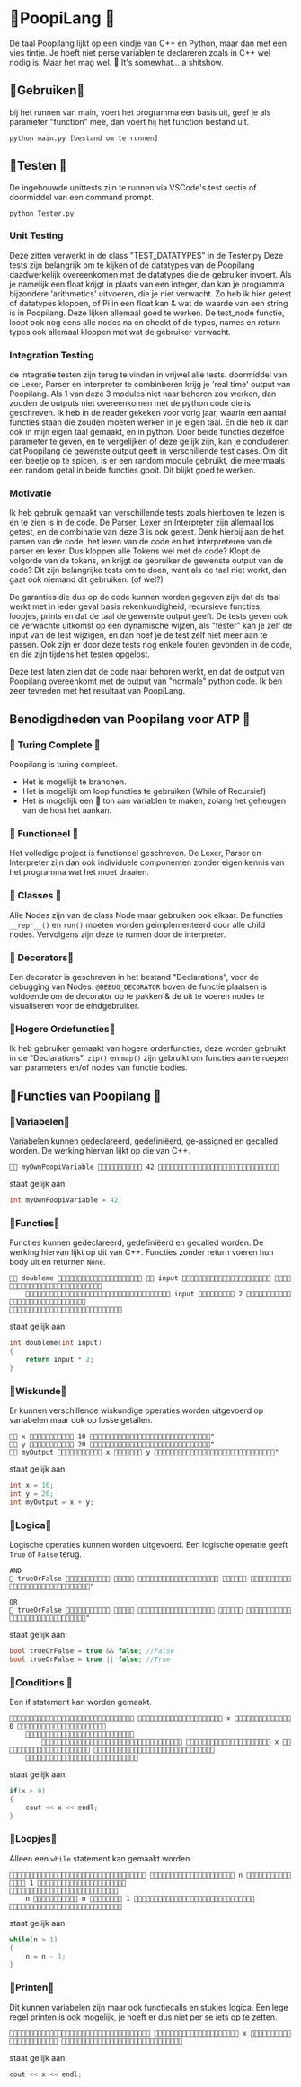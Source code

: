 
# 💩PoopiLang 💩
De taal Poopilang lijkt op een kindje van C++ en Python, maar dan met een vies tintje.
Je hoeft niet perse variablen te declareren zoals in C++ wel nodig is. Maar het mag wel. 💩
It's somewhat... a shitshow.

## 💩Gebruiken💩
bij het runnen van main, voert het programma een basis uit, geef je als parameter "function" mee, dan voert hij het function bestand uit.
 ```
python main.py [bestand om te runnen]
```

## 💩Testen 💩
De ingebouwde unittests zijn te runnen via VSCode's test sectie of doormiddel van een command prompt.
```
python Tester.py
```
### Unit Testing
Deze zitten verwerkt in de class "TEST_DATATYPES" in de Tester.py
Deze tests zijn belangrijk om te kijken of de datatypes van de Poopilang daadwerkelijk overeenkomen met de datatypes die de gebruiker invoert.
Als je namelijk een float krijgt in plaats van een integer, dan kan je programma bijzondere 'arithmetics' uitvoeren, die je niet verwacht.
Zo heb ik hier getest of datatypes kloppen, of Pi in een float kan & wat de waarde van een string is in Poopilang. Deze lijken allemaal goed te werken.
De test_node functie, loopt ook nog eens alle nodes na en checkt of de types, names en return types ook allemaal kloppen met wat de gebruiker verwacht.
### Integration Testing
de integratie testen zijn terug te vinden in vrijwel alle tests.
doormiddel van de Lexer, Parser en Interpreter te combinberen krijg je 'real time' output van Poopilang.
Als 1 van deze 3 modules niet naar behoren zou werken, dan zouden de outputs niet overeenkomen met de python code die is geschreven.
Ik heb in de reader gekeken voor vorig jaar, waarin een aantal functies staan die zouden moeten werken in je eigen taal.
En die heb ik dan ook in mijn eigen taal gemaakt, en in python.
Door beide functies dezelfde parameter te geven, en te vergelijken of deze gelijk zijn, kan je concluderen dat Poopilang de gewenste output geeft in verschillende test cases.
Om dit een beetje op te spicen, is er een random module gebruikt, die meermaals een random getal in beide functies gooit. Dit blijkt goed te werken.
### Motivatie
Ik heb gebruik gemaakt van verschillende tests zoals hierboven te lezen is en te zien is in de code.
De Parser, Lexer en Interpreter zijn allemaal los getest, en de combinatie van deze 3 is ook getest.
Denk hierbij aan de het parsen van de code, het lexen van de code en het interpreteren van de parser en lexer.
Dus kloppen alle Tokens wel met de code? Klopt de volgorde van de tokens, en krijgt de gebruiker de gewenste output van de code?
Dit zijn belangrijke tests om te doen, want als de taal niet werkt, dan gaat ook niemand dit gebruiken. (of wel?)

De garanties die dus op de code kunnen worden gegeven zijn dat de taal werkt met in ieder geval basis rekenkundigheid, recursieve functies, loopjes, prints  en dat de taal de gewenste output geeft.
De tests geven ook de verwachte uitkomst op een dynamische wijzen, als "tester" kan je zelf de input van de test wijzigen, en dan hoef je de test zelf niet meer aan te passen.
Ook zijn er door deze tests nog enkele fouten gevonden in de code, en die zijn tijdens het testen opgelost.

Deze test laten zien dat de code naar behoren werkt, en dat de output van Poopilang overeenkomt met de output van "normale" python code.
Ik ben zeer tevreden met het resultaat van PoopiLang.

## Benodigdheden van Poopilang voor ATP 💩
### 💩 Turing Complete 💩
Poopilang is turing compleet.
* Het is mogelijk te branchen.
* Het is mogelijk om loop functies te gebruiken (While of Recursief)
* Het is mogelijk een 💩 ton aan variablen te maken, zolang het geheugen van de host het aankan.
### 💩 Functioneel 💩
Het volledige project is functioneel geschreven. 
De Lexer, Parser en Interpreter zijn dan ook individuele componenten zonder eigen kennis van het programma wat het moet draaien.
### 💩 Classes 💩 
Alle Nodes zijn van de class Node maar gebruiken ook elkaar. 
De functies `__repr__()` en `run()` moeten worden geimplementeerd door alle child nodes.
Vervolgens zijn deze te runnen door de interpreter.
### 💩 Decorators💩
Een decorator is geschreven in het bestand "Declarations", voor de debugging van Nodes.
`@DEBUG_DECORATOR` boven de functie plaatsen is voldoende om de decorator op te pakken & de uit te voeren nodes te visualiseren voor de eindgebruiker.
### 💩Hogere Ordefuncties💩
Ik heb gebruiker gemaakt van hogere orderfuncties, deze worden gebruikt in de "Declarations".
 `zip()` en `map()` zijn gebruikt om functies aan te roepen van parameters en/of nodes van functie bodies.

## 💩Functies van Poopilang 💩
### 💩Variabelen💩
Variabelen kunnen gedeclareerd, gedefiniëerd, ge-assigned en gecalled worden. De werking hiervan lijkt op die van C++.
```
💩💩 myOwnPoopiVariable 💩💩💩💩💩💩💩💩💩💩💩 42 💩💩💩💩💩💩💩💩💩💩💩💩💩💩💩💩💩💩💩💩💩💩💩💩💩💩💩💩💩💩
```
staat gelijk aan:
``` c++
int myOwnPoopiVariable = 42;
```
### 💩Functies💩
Functies kunnen gedeclareerd, gedefiniëerd en gecalled worden. De werking hiervan lijkt op dit van C++.  Functies zonder return voeren hun body uit en returnen `None`.
```
💩💩 doubleme 💩💩💩💩💩💩💩💩💩💩💩💩💩💩💩💩💩💩💩💩💩 💩💩 input 💩💩💩💩💩💩💩💩💩💩💩💩💩💩💩💩💩💩💩💩💩💩 💩💩💩💩💩💩💩💩💩💩💩💩💩💩💩💩💩💩💩💩💩💩💩💩💩💩💩
    💩💩💩💩💩💩💩💩💩💩💩💩💩💩💩💩💩💩💩💩💩💩💩💩💩💩💩💩💩💩💩💩💩💩💩💩 input 💩💩💩💩💩💩💩💩💩 2 💩💩💩💩💩💩💩💩💩💩💩💩💩💩💩💩💩💩💩💩💩💩💩💩💩💩💩💩💩💩
💩💩💩💩💩💩💩💩💩💩💩💩💩💩💩💩💩💩💩💩💩💩💩💩💩💩💩💩
```
staat gelijk aan:
``` c++
int doubleme(int input) 
{
    return input * 2;
}
```
### 💩Wiskunde💩
Er kunnen verschillende wiskundige operaties worden uitgevoerd op variabelen maar ook op losse getallen.
```
💩💩 x 💩💩💩💩💩💩💩💩💩💩💩 10 💩💩💩💩💩💩💩💩💩💩💩💩💩💩💩💩💩💩💩💩💩💩💩💩💩💩💩💩💩💩"
💩💩 y 💩💩💩💩💩💩💩💩💩💩💩 20 💩💩💩💩💩💩💩💩💩💩💩💩💩💩💩💩💩💩💩💩💩💩💩💩💩💩💩💩💩💩"
💩💩 myOutput 💩💩💩💩💩💩💩💩💩💩💩 x 💩💩💩💩💩💩💩 y 💩💩💩💩💩💩💩💩💩💩💩💩💩💩💩💩💩💩💩💩💩💩💩💩💩💩💩💩💩💩"
```
staat gelijk aan:
``` c++
int x = 10;
int y = 20;
int myOutput = x + y;
```

### 💩Logica💩
Logische operaties kunnen worden uitgevoerd. Een logische operatie geeft `True` of `False` terug.
``` 
AND
💩 trueOrFalse 💩💩💩💩💩💩💩💩💩💩💩 💩💩💩💩💩 💩💩💩💩💩💩💩💩💩💩💩💩💩💩💩💩💩💩💩💩 💩💩💩💩💩💩 💩💩💩💩💩💩💩💩💩💩💩💩💩💩💩💩💩💩💩💩💩💩💩💩💩💩💩💩💩💩" 

OR
💩 trueOrFalse 💩💩💩💩💩💩💩💩💩💩💩 💩💩💩💩💩 💩💩💩💩💩💩💩💩💩💩💩💩💩💩💩💩💩💩💩 💩💩💩💩💩💩 💩💩💩💩💩💩💩💩💩💩💩💩💩💩💩💩💩💩💩💩💩💩💩💩💩💩💩💩💩💩" 
```
staat gelijk aan:
``` c++
bool trueOrFalse = true && false; //False
bool trueOrFalse = true || false; //True
```
### 💩Conditions 💩
Een if statement kan worden gemaakt.
```
💩💩💩💩💩💩💩💩💩💩💩💩💩💩💩💩💩💩💩💩💩💩💩💩💩💩💩💩💩💩💩 💩💩💩💩💩💩💩💩💩💩💩💩💩💩💩💩💩💩💩💩💩 x 💩💩💩💩💩💩💩💩💩💩💩💩💩💩 0 💩💩💩💩💩💩💩💩💩💩💩💩💩💩💩💩💩💩💩💩💩💩
    💩💩💩💩💩💩💩💩💩💩💩💩💩💩💩💩💩💩💩💩💩💩💩💩💩💩💩
        💩💩💩💩💩💩💩💩💩💩💩💩💩💩💩💩💩💩💩💩💩💩💩💩💩💩💩💩💩💩💩💩💩💩💩 💩💩💩💩💩💩💩💩💩💩💩💩💩💩💩💩💩💩💩💩💩 x 💩💩💩💩💩💩💩💩💩💩💩💩💩💩💩💩💩💩💩💩💩💩 💩💩💩💩💩💩💩💩💩💩💩💩💩💩💩💩💩💩💩💩💩💩💩💩💩💩💩💩💩💩
    💩💩💩💩💩💩💩💩💩💩💩💩💩💩💩💩💩💩💩💩💩💩💩💩💩💩💩💩
```
staat gelijk aan:
``` c++
if(x > 0)
{
    cout << x << endl;
}
```
### 💩Loopjes💩
Alleen een `while` statement kan gemaakt worden.
```
💩💩💩💩💩💩💩💩💩💩💩💩💩💩💩💩💩💩💩💩💩💩💩💩💩💩💩💩💩💩💩💩💩💩 💩💩💩💩💩💩💩💩💩💩💩💩💩💩💩💩💩💩💩💩💩 n 💩💩💩💩💩💩💩💩💩💩💩💩💩💩💩 1 💩💩💩💩💩💩💩💩💩💩💩💩💩💩💩💩💩💩💩💩💩💩 
💩💩💩💩💩💩💩💩💩💩💩💩💩💩💩💩💩💩💩💩💩💩💩💩💩💩💩
    n 💩💩💩💩💩💩💩💩💩💩💩 n 💩💩💩💩💩💩💩💩 1 💩💩💩💩💩💩💩💩💩💩💩💩💩💩💩💩💩💩💩💩💩💩💩💩💩💩💩💩💩💩
💩💩💩💩💩💩💩💩💩💩💩💩💩💩💩💩💩💩💩💩💩💩💩💩💩💩💩💩
```
staat gelijk aan:
``` c++
while(n > 1)
{
    n = n - 1;
}
```
### 💩Printen💩
Dit kunnen variabelen zijn maar ook functiecalls en stukjes logica. 
Een lege regel printen is ook mogelijk, je hoeft er dus niet per se iets op te zetten.
```
💩💩💩💩💩💩💩💩💩💩💩💩💩💩💩💩💩💩💩💩💩💩💩💩💩💩💩💩💩💩💩💩💩💩💩 💩💩💩💩💩💩💩💩💩💩💩💩💩💩💩💩💩💩💩💩💩 x 💩💩💩💩💩💩💩💩💩💩💩💩💩💩💩💩💩💩💩💩💩💩 💩💩💩💩💩💩💩💩💩💩💩💩💩💩💩💩💩💩💩💩💩💩💩💩💩💩💩💩💩💩
```
staat gelijk aan:
``` c++
cout << x << endl;
```
